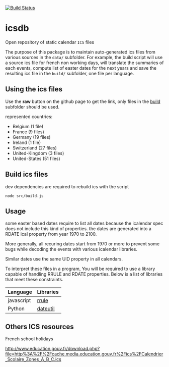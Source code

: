 [![Build Status](https://travis-ci.org/gadael/icsdb.svg?branch=master)](https://travis-ci.org/gadael/icsdb)

# icsdb

Open repository of static calendar `ICS` files

The purpose of this package is to maintain auto-generated ics files from various sources in the `data/` subfolder. 
For example, the build script will use a source ics file for french non working days, will translate the summaries 
of each events, compute list of easter dates for the next years and save the resulting ics file in the `build/` 
subfolder, one file per language.

## Using the ics files

Use the **raw** button on the github page to get the link, only files in the [build](build/) subfolder should be used.

represented countries:

* Belgium (1 file)
* France (9 files)
* Germany (19 files)
* Ireland (1 file)
* Switzerland (27 files)
* United-Kingdom (3 files)
* United-States (51 files)


## Build ics files

dev dependencies are required to rebuild ics with the script

    node src/build.js
    
## Usage

some easter based dates require to list all dates because the icalendar spec does not include this kind of properties. the dates are
generated into a RDATE ical property from year 1970 to 2100.

More generally, all recuring dates start from 1970 or more to prevent some bugs while decoding the events with various icalendar libraries.

Similar dates use the same UID property in all calendars.

To interpret these files in a program, You will be required to use a library capable of handling RRULE and RDATE properties. Below is a list of libraries that meet these constraints.

| Language    | Libraries
|-------------|-------------
| javascript  | [rrule](https://github.com/jkbrzt/rrule)
| Python      | [dateutil](http://labix.org/python-dateutil/)

## Others ICS resources

French school holidays

http://www.education.gouv.fr/download.php?file=http%3A%2F%2Fcache.media.education.gouv.fr%2Fics%2FCalendrier_Scolaire_Zones_A_B_C.ics


